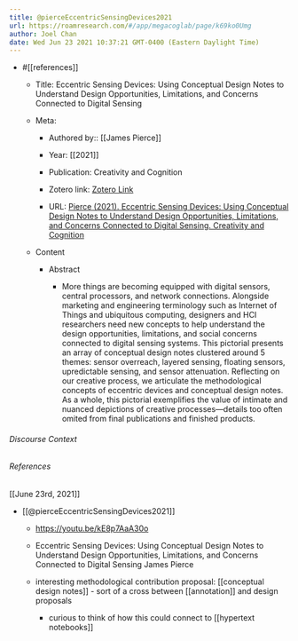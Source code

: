```yaml
---
title: @pierceEccentricSensingDevices2021
url: https://roamresearch.com/#/app/megacoglab/page/k69ko0Umg
author: Joel Chan
date: Wed Jun 23 2021 10:37:21 GMT-0400 (Eastern Daylight Time)
---
```


- #[[references]]

    - Title: Eccentric Sensing Devices: Using Conceptual Design Notes to Understand Design Opportunities, Limitations, and Concerns Connected to Digital Sensing

    - Meta:

        - Authored by:: [[James Pierce]]

        - Year: [[2021]]

        - Publication: Creativity and Cognition

        - Zotero link: [Zotero Link](zotero://select/items/7_Y79EX3MF)

        - URL: [Pierce (2021). Eccentric Sensing Devices: Using Conceptual Design Notes to Understand Design Opportunities, Limitations, and Concerns Connected to Digital Sensing. Creativity and Cognition](https://doi.org/10.1145/3450741.3466775)

    - Content

        - Abstract

            - More things are becoming equipped with digital sensors, central processors, and network connections. Alongside marketing and engineering terminology such as Internet of Things and ubiquitous computing, designers and HCI researchers need new concepts to help understand the design opportunities, limitations, and social concerns connected to digital sensing systems. This pictorial presents an array of conceptual design notes clustered around 5 themes: sensor overreach, layered sensing, floating sensors, upredictable sensing, and sensor attenuation. Reflecting on our creative process, we articulate the methodological concepts of eccentric devices and conceptual design notes. As a whole, this pictorial exemplifies the value of intimate and nuanced depictions of creative processes—details too often omited from final publications and finished products.

###### Discourse Context



###### References

[[June 23rd, 2021]]

- [[@pierceEccentricSensingDevices2021]]

    - https://youtu.be/kE8p7AaA30o

    - Eccentric Sensing Devices: Using Conceptual Design Notes to Understand Design Opportunities, Limitations, and Concerns Connected to Digital Sensing
James Pierce

    - interesting methodological contribution proposal: [[conceptual design notes]] - sort of a cross between [[annotation]] and design proposals

        - curious to think of how this could connect to [[hypertext notebooks]]
